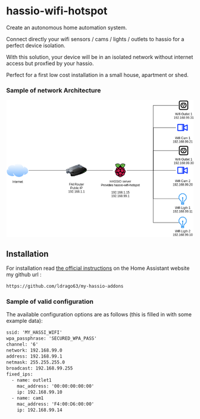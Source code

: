 # hassio-wifi-hotspot

Create an autonomous home automation system.

Connect directly your wifi sensors / cams / lights / outlets to hassio for a perfect device isolation.

With this solution, your device will be in an isolated network without internet access but proxfied by your hassio. 

Perfect for a first low cost installation in a small house, apartment or shed. 

### Sample of network Architecture

![Archi](https://raw.githubusercontent.com/ldrago63/my-hassio-addons/main/hassio-wifi-hotspot/readme-resources/architecture.png)

## Installation

For installation read [the official instructions](https://www.home-assistant.io/hassio/installing_third_party_addons/) on the Home Assistant website my github url :

```txt
https://github.com/ldrago63/my-hassio-addons
```

### Sample of valid configuration

The available configuration options are as follows (this is filled in with some example data):

```
ssid: 'MY_HASSI_WIFI'
wpa_passphrase: 'SECURED_WPA_PASS'
channel: '6'
network: 192.168.99.0
address: 192.168.99.1
netmask: 255.255.255.0
broadcast: 192.168.99.255
fixed_ips:
  - name: outlet1
    mac_address: '00:00:00:00:00'
    ip: 192.168.99.10
  - name: cam1
    mac_address: 'F4:00:D6:00:00'
    ip: 192.168.99.14

```
